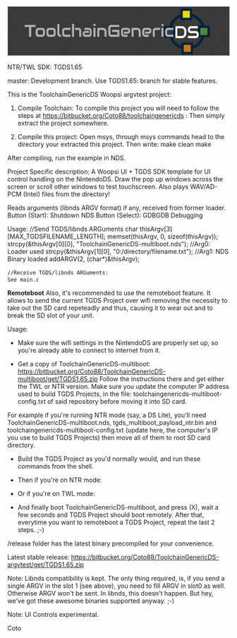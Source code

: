 ![ToolchainGenericDS](img/TGDS-Logo.png)

NTR/TWL SDK: TGDS1.65

master: Development branch. Use TGDS1.65: branch for stable features.

This is the ToolchainGenericDS Woopsi argvtest project:

1.	Compile Toolchain:
To compile this project you will need to follow the steps at https://bitbucket.org/Coto88/toolchaingenericds :
Then simply extract the project somewhere.

2.	Compile this project: 
Open msys, through msys commands head to the directory your extracted this project.
Then write:
make clean <enter>
make <enter>

After compiling, run the example in NDS. 

Project Specific description:
A Woopsi UI + TGDS SDK template for UI control handling on the NintendoDS. 
Draw the pop up windows across the screen or scroll other windows to test touchscreen. 
Also plays WAV/AD-PCM (Intel) files from the directory!

Reads arguments (libnds ARGV format) if any, received from former loader. 
Button (Start): Shutdown NDS
Button (Select): GDBGDB Debugging

Usage:
	//Send TGDS/libnds ARGuments 
	char thisArgv[3][MAX_TGDSFILENAME_LENGTH];
	memset(thisArgv, 0, sizeof(thisArgv));
	strcpy(&thisArgv[0][0], "ToolchainGenericDS-multiboot.nds");				//Arg0:	Loader used
	strcpy(&thisArgv[1][0], "0:/directory/filename.txt");						//Arg1: NDS Binary loaded
	addARGV(2, (char*)&thisArgv);
	
	//Receive TGDS/libnds ARGuments:
	See main.c


____Remoteboot____
Also, it's recommended to use the remoteboot feature. It allows to send the current TGDS Project over wifi removing the necessity
to take out the SD card repeteadly and thus, causing it to wear out and to break the SD slot of your unit.

Usage:
- Make sure the wifi settings in the NintendoDS are properly set up, so you're already able to connect to internet from it.

- Get a copy of ToolchainGenericDS-multiboot: https://bitbucket.org/Coto88/ToolchainGenericDS-multiboot/get/TGDS1.65.zip
Follow the instructions there and get either the TWL or NTR version. Make sure you update the computer IP address used to build TGDS Projects, 
in the file: toolchaingenericds-multiboot-config.txt of said repository before moving it into SD card.

For example if you're running NTR mode (say, a DS Lite), you'll need ToolchainGenericDS-multiboot.nds, tgds_multiboot_payload_ntr.bin
and toolchaingenericds-multiboot-config.txt (update here, the computer's IP you use to build TGDS Projects) then move all of them to root SD card directory.

- Build the TGDS Project as you'd normally would, and run these commands from the shell.
<make clean>
<make>

- Then if you're on NTR mode:
<remoteboot ntr_mode computer_ip_address>

- Or if you're on TWL mode:
<remoteboot twl_mode computer_ip_address>

- And finally boot ToolchainGenericDS-multiboot, and press (X), wait a few seconds and TGDS Project should boot remotely.
  After that, everytime you want to remoteboot a TGDS Project, repeat the last 2 steps. ;-)



/release folder has the latest binary precompiled for your convenience.

Latest stable release:
https://bitbucket.org/Coto88/ToolchainGenericDS-argvtest/get/TGDS1.65.zip

Note:
Libnds compatibility is kept. The only thing required, is, if you send a single ARGV in the slot 1 (see above), you need to fill ARGV in slot0 as well. Otherwise ARGV won't be sent.
In libnds, this doesn't happen. But hey, we've got these awesome binaries supported anyway. ;-)


Note: UI Controls experimental.

Coto